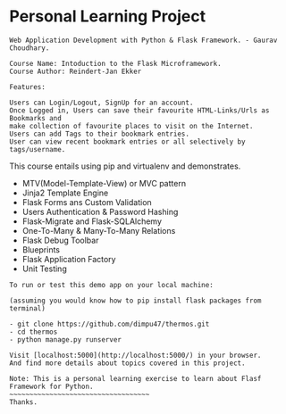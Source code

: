 Personal Learning Project
=========================
~~~~~~~~~~~~~~~~~~~~~~~~~~~~~~~~~~~~~~~~~~~~~~~~~~~~~~~~~~~~~~~~~~~~~~~~~~~~~~~~~~
Web Application Development with Python & Flask Framework. - Gaurav Choudhary.

Course Name: Intoduction to the Flask Microframework.
Course Author: Reindert-Jan Ekker

Features:

Users can Login/Logout, SignUp for an account.
Once Logged in, Users can save their favourite HTML-Links/Urls as Bookmarks and 
make collection of favourite places to visit on the Internet.
Users can add Tags to their bookmark entries.
User can view recent bookmark entries or all selectively by tags/username.

~~~~~~~~~~~~~~~~~~~~~~~~~~~~~~~~~~~~~~~~~~~~~~~~~~~~~~~~~~~~~~~~~~~~~~~~~~~~~~~~~~
This course entails using pip and virtualenv and demonstrates.

- MTV(Model-Template-View) or MVC pattern
- Jinja2 Template Engine
- Flask Forms ans Custom Validation
- Users Authentication & Password Hashing
- Flask-Migrate and Flask-SQLAlchemy
- One-To-Many & Many-To-Many Relations
- Flask Debug Toolbar
- Blueprints
- Flask Application Factory
- Unit Testing
~~~~~~~~~~~~~~~~~~~~~~~~~~~~~~~~~~~~~~~~~~~~~~~~~~
To run or test this demo app on your local machine:

(assuming you would know how to pip install flask packages from terminal)

- git clone https://github.com/dimpu47/thermos.git
- cd thermos
- python manage.py runserver

Visit [localhost:5000](http://localhost:5000/) in your browser.
And find more details about topics covered in this project. 

Note: This is a personal learning exercise to learn about Flasf Framework for Python.
~~~~~~~~~~~~~~~~~~~~~~~~~~~~~~~~~~~
Thanks.
